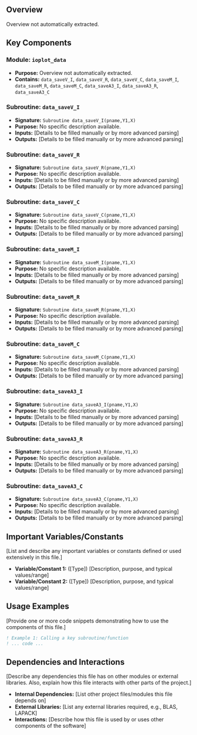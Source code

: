 ## Overview

Overview not automatically extracted.

## Key Components

### Module: `ioplot_data`
- **Purpose:** Overview not automatically extracted.
- **Contains:** `data_saveV_I`, `data_saveV_R`, `data_saveV_C`, `data_saveM_I`, `data_saveM_R`, `data_saveM_C`, `data_saveA3_I`, `data_saveA3_R`, `data_saveA3_C`

### Subroutine: `data_saveV_I`
- **Signature:** `Subroutine data_saveV_I(pname,Y1,X)`
- **Purpose:** No specific description available.
- **Inputs:** [Details to be filled manually or by more advanced parsing]
- **Outputs:** [Details to be filled manually or by more advanced parsing]

### Subroutine: `data_saveV_R`
- **Signature:** `Subroutine data_saveV_R(pname,Y1,X)`
- **Purpose:** No specific description available.
- **Inputs:** [Details to be filled manually or by more advanced parsing]
- **Outputs:** [Details to be filled manually or by more advanced parsing]

### Subroutine: `data_saveV_C`
- **Signature:** `Subroutine data_saveV_C(pname,Y1,X)`
- **Purpose:** No specific description available.
- **Inputs:** [Details to be filled manually or by more advanced parsing]
- **Outputs:** [Details to be filled manually or by more advanced parsing]

### Subroutine: `data_saveM_I`
- **Signature:** `Subroutine data_saveM_I(pname,Y1,X)`
- **Purpose:** No specific description available.
- **Inputs:** [Details to be filled manually or by more advanced parsing]
- **Outputs:** [Details to be filled manually or by more advanced parsing]

### Subroutine: `data_saveM_R`
- **Signature:** `Subroutine data_saveM_R(pname,Y1,X)`
- **Purpose:** No specific description available.
- **Inputs:** [Details to be filled manually or by more advanced parsing]
- **Outputs:** [Details to be filled manually or by more advanced parsing]

### Subroutine: `data_saveM_C`
- **Signature:** `Subroutine data_saveM_C(pname,Y1,X)`
- **Purpose:** No specific description available.
- **Inputs:** [Details to be filled manually or by more advanced parsing]
- **Outputs:** [Details to be filled manually or by more advanced parsing]

### Subroutine: `data_saveA3_I`
- **Signature:** `Subroutine data_saveA3_I(pname,Y1,X)`
- **Purpose:** No specific description available.
- **Inputs:** [Details to be filled manually or by more advanced parsing]
- **Outputs:** [Details to be filled manually or by more advanced parsing]

### Subroutine: `data_saveA3_R`
- **Signature:** `Subroutine data_saveA3_R(pname,Y1,X)`
- **Purpose:** No specific description available.
- **Inputs:** [Details to be filled manually or by more advanced parsing]
- **Outputs:** [Details to be filled manually or by more advanced parsing]

### Subroutine: `data_saveA3_C`
- **Signature:** `Subroutine data_saveA3_C(pname,Y1,X)`
- **Purpose:** No specific description available.
- **Inputs:** [Details to be filled manually or by more advanced parsing]
- **Outputs:** [Details to be filled manually or by more advanced parsing]

## Important Variables/Constants

[List and describe any important variables or constants defined or used extensively in this file.]

- **Variable/Constant 1:** ([Type]) [Description, purpose, and typical values/range]
- **Variable/Constant 2:** ([Type]) [Description, purpose, and typical values/range]

## Usage Examples

[Provide one or more code snippets demonstrating how to use the components of this file.]

```fortran
! Example 1: Calling a key subroutine/function
! ... code ...
```

## Dependencies and Interactions

[Describe any dependencies this file has on other modules or external libraries. Also, explain how this file interacts with other parts of the project.]

- **Internal Dependencies:** [List other project files/modules this file depends on]
- **External Libraries:** [List any external libraries required, e.g., BLAS, LAPACK]
- **Interactions:** [Describe how this file is used by or uses other components of the software]

